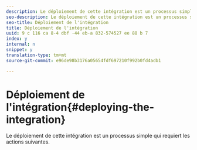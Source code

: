 ```yaml
---
description: Le déploiement de cette intégration est un processus simple qui requiert les actions suivantes.
seo-description: Le déploiement de cette intégration est un processus simple qui requiert les actions suivantes.
seo-title: Déploiement de l'intégration
title: Déploiement de l'intégration
uuid: 9 c 116 ca 8-4 dbf -44 eb-a 832-574527 ee 88 b 7
index: y
internal: n
snippet: y
translation-type: tm+mt
source-git-commit: e96de98b3176a05654fdf697210f992b0fd4adb1

---
```



# Déploiement de l'intégration{#deploying-the-integration}

Le déploiement de cette intégration est un processus simple qui requiert les actions suivantes.

